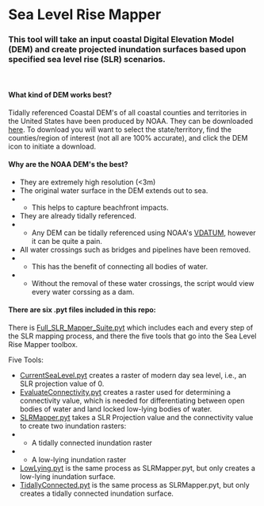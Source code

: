 # Sea Level Rise Mapper

### This tool will take an input coastal Digital Elevation Model (DEM) and create projected inundation surfaces based upon specified sea level rise (SLR) scenarios.

<br>

#### What kind of DEM works best?
Tidally referenced Coastal DEM's of all coastal counties and territories in the United States have been produced by NOAA. They can be downloaded [here](https://coast.noaa.gov/slrdata/). To download you will want to select the state/territory, find the counties/region of interest (not all are 100% accurate), and click the DEM icon to initiate a download.
#### Why are the NOAA DEM's the best?
- They are extremely high resolution (<3m)
- The original water surface in the DEM extends out to sea.
- - This helps to capture beachfront impacts.
- They are already tidally referenced.
- - Any DEM can be tidally referenced using NOAA's [VDATUM](https://vdatum.noaa.gov/), however it can be quite a pain.
- All water crossings such as bridges and pipelines have been removed.
- - This has the benefit of connecting all bodies of water.
- - Without the removal of these water crossings, the script would view every water corssing as a dam.

#### There are six .pyt files included in this repo:
There is [Full_SLR_Mapper_Suite.pyt](https://github.com/wessholders/Professional-Portfolio/blob/main/Professional%20Paper/python/Full_SLR_Mapper_Suite.pyt) which includes each and every step of the SLR mapping process, and there the five tools that go into the Sea Level Rise Mapper toolbox.

Five Tools:
- [CurrentSeaLevel.pyt]() creates a raster of modern day sea level, i.e., an SLR projection value of 0.
- [EvaluateConnectivity.pyt]() creates a raster used for determining a connectivity value, which is needed for differentiating between open bodies of water and land locked low-lying bodies of water.
- [SLRMapper.pyt]() takes a SLR Projection value and the connectivity value to create two inundation rasters:
- - A tidally connected inundation raster
- - A low-lying inundation raster
- [LowLying.pyt]() is the same process as SLRMapper.pyt, but only creates a low-lying inundation surface.
- [TidallyConnected.pyt]() is the same process as SLRMapper.pyt, but only creates a tidally connected inundation surface.
